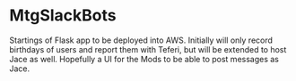 # MtgSlackBots
Startings of Flask app to be deployed into AWS.  Initially will only record birthdays of users and report them with Teferi, but will be extended to host Jace as well.  Hopefully a UI for the Mods to be able to post messages as Jace.
